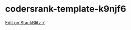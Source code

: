 # codersrank-template-k9njf6

[Edit on StackBlitz ⚡️](https://stackblitz.com/edit/codersrank-template-k9njf6)